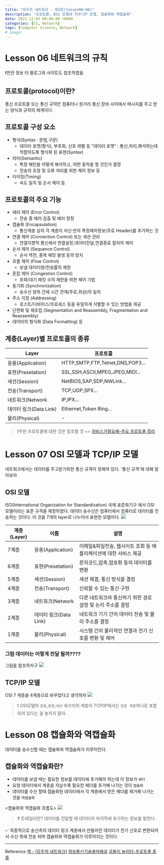 ```yaml
---
title: "모두의 네트워크 - 제2장(lesson06~08)"
description: "프로토콜, OSI 모델과 TCP/IP 모델, 캡슐화와 역캡슐화"
date: 2021-12-03 00:00:00 +0900
categories: [CS, Network]
tags: [Computer Science, Network]
# image: 
---
```


# Lesson 06 네트워크의 규칙
❗️연관 정보 타 블로그와 사이트도 참조하였음
## 프로토콜(protocol)이란?
통신 프로토콜 또는 통신 규약은 컴퓨터나 원거리 통신 장비 사이에서 메시지를 주고 받는 양식과 규칙의 체계이다.
## 프로토콜 구성 요소
- 형식(Syntax : 문법,구문)
  - 데이터 포맷(형식), 부호화, 신호 레벨 등
  "데이터 포맷" : 통신,처리,해석하는데 적합하도록 형식화 된 표현(Syntax)
- 의미(Semantic)
  - 특정 패턴을 어떻게 해석하고, 어떤 동작을 할 것인가 결정
  - 전송의 조정 및 오류 처리를 위한 제어 정보 등
- 타이밍(Timing)
  - 속도 일치 및 순서 제어 등

## 프로토콜의 주요 기능
- 에러 제어 (Error Control)
  - 전송 중 에러 검출 및 에러 정정
- 캡슐화 (Encapsulation)
     - 통신계층 상의 각 계층이 자신 만의 특정제어정보(주로 Header)를 추가하는 것
- 연결 제어 (Connection Control) 또는 세션 관리
     - 연결지향적 통신에서 연결설정,데이터전달,연결종료 절차의 제어
- 순서 제어 (Sequence Control)
     - 순서 역전, 중복 패킷 발생 등의 방지
- 흐름 제어 (Flow Control)
     - 보낼 데이터량/전송률의 제한
- 혼잡 제어 (Congestion Control)
     - 포화/대기 패킷 수의 제한을 위한 제어 기법
- 동기화 (Synchronization)
     - 송수신 양측 간에 시간 관계(주로,위상)의 일치
- 주소 지정 (Addressing)
     - 호스트/디바이스/프로세스 등을 유일하게 식별할 수 있는 방법을 제공
- 단편화 및 재조립 (Segmentation and Reassembly, Fragmentation and Reassembly)
- 데이터의 형식화 (Data Formatting) 등

## 계층(Layer)별 프로토콜의 종류
|Layer|프로토콜|
|---|---|
|응용(Application)|HTTP,SMTP,FTP,Telnet,DNS,POP3...|
|표현(Presetation)|SSL,SSH,ASCII,MPEG,JPEG,MIDI...|
|세션(Session)|NetBIOS,SAP,SDP,NWLink...|
|전송(Transport)|TCP,UDP,SPX...|
|네트워크(Network|IP,IPX...|
|데이터 링크(Data Link)|Ethernet,Token Ring...|
|물리(Physical)|-|

> ❗️주된 프로토콜에 대한 것은 참조할 것
=> [자비스가필요해-주요 프로토콜 정리](https://needjarvis.tistory.com/158)

# Lesson 07 OSI 모델과 TCP/IP 모델
네트워크에서는 데이터를 주고받기위한 통신 규격이 정해져 있다. '통신 규격'에 대해 알아보자
## OSI 모델
ISO(International Organization for Standardization) 국제 표준화기구 에서 OSI 모델이라는 표준 규격을 제정하였다.
데이터 송수신은 컴퓨터에서 컴퓨터로 데이터를 전송하는 것이다.
이 것을 7개의 layer로 나누어서 표현한 모델이다. 
![](https://velog.velcdn.com/images/sicksong/post/9be397db-9e39-43fe-af02-270a4a927a8e/image.png)

|계층(Layer)|이름|설명|
|---|---|---|
|7계층|응용(Application)|이메일&파일전송, 웹사이트 조회 등 애플리케이션에 대한 서비스 제공|
|6계층|표현(Presetation)|문자코드,압축,암호화 등의 데이터를 변환|
|5계층|세션(Session)|세션 체결, 통신 방식을 결정|
|4계층|전송(Transport)|신뢰할 수 있는 통신 구현|
|3계층|네트워크(Network|다른 네트워크와 통신하기 위한 경로 설정 및 논리 주소를 결정|
|2계층|데이터 링크(Data Link)|네트워크 기기 간의 데이터 전송 및 물리 주소를 결정|
|1계층|물리(Physical)|시스템 간의 물리적인 연결과 전기 신호를 변환 및 제어|

### 그럼 데이터는 어떻게 전달 될까????
그림을 참조하자구
![](https://velog.velcdn.com/images/sicksong/post/0040446f-6345-4d45-953c-df9c57108860/image.png)

## TCP/IP 모델
OSI 7 계층을 4계층으로 바꾸었다고 생각하자
![](https://velog.velcdn.com/images/sicksong/post/1a0662bc-363e-499e-9a5a-eaaff94fc197/image.png)

> ❗️ OSI모델의 ```응용```,```표현```,```세션``` 세가지의 계층이 TCP/IP에서는 ```응용 계층```하나로 포함되어 있다는 걸 놓치지 말자.

# Lesson 08 캡슐화와 역캡슐화
데이터를 송수신할 때는 캡슐화와 역캡슐화가 이루어진다.
## 캡슐화와 역캡슐화란?
- 데이터를 보낼 때는 필요한 정보를 데이터에 추가해야 하는데 이 정보가 ```헤더```
- 요청 데이터에서 계층을 지날수록 필요한 헤더를 추가해 나가는 것이 ```캡슐화```
- 데이터를 수신 할때 캡슐화된 데이터에서 각 계층에서 받은 헤더를 제거해 나가는 것을 ```역캡슐화```

<캡슐화와 역캡슐화 흐름도>
![](https://velog.velcdn.com/images/sicksong/post/48766163-acb4-4d11-9379-d3fe6bf853cf/image.png)
> ❓ 트레일러란? 
데이터를 전달할 때 데이터의 마지막에 추가하는 정보를 말한다.

✅ 최종적으로 송신측의 데이터 링크 계층에서 만들어진 데이터가 전기 신호로 변환되어서 수신 측에 전송 되며 캡슐화와 역캡슐화가 이루어지는 것이다. 

---
Reference
[책 - [모두의 네트워크]](https://book.naver.com/bookdb/book_detail.nhn?bid=13735927)
[정보통신기술용어해설](http://www.ktword.co.kr/test/view/view.php?m_temp1=432)
[곰돌이 놀이터-프로토콜 종류](https://helloworld-88.tistory.com/146)